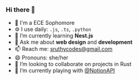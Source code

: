 ### Hi there 👋

- 🏢 I'm a ECE Sophomore
- ⚙️ I use daily: `.js`, `.ts`, `.python`
- 🌱 I’m currently learning **Nest.js**
- 💬 Ask me about **web design** and **development** 
- 📫 Reach me: sruthycodes@gmail.com
- 😄 Pronouns: she/her
- 👯 I’m looking to collaborate on projects in Rust
- 🔭 I’m currently playing with [@NotionAPI](https://developers.notion.com/)
<!--
- ⚡ Fun fact: ...
-->
